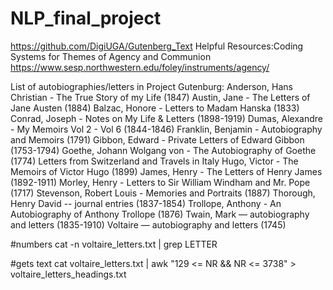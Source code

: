 # NLP_final_project
https://github.com/DigiUGA/Gutenberg_Text
Helpful Resources:Coding Systems for Themes of Agency and Communion
https://www.sesp.northwestern.edu/foley/instruments/agency/

List of autobiographies/letters in Project Gutenburg:
Anderson, Hans Christian - The True Story of my Life (1847)
Austin, Jane - The Letters of Jane Austen (1884)
Balzac, Honore - Letters to Madam Hanska (1833)
Conrad, Joseph - Notes on My Life & Letters (1898-1919)
Dumas, Alexandre - My Memoirs Vol 2 - Vol 6 (1844-1846)
Franklin, Benjamin - Autobiography and Memoirs (1791)
Gibbon, Edward - Private Letters of Edward Gibbon (1753-1794)
Goethe, Johann Wolgang von - The Autobiography of Goethe (1774) Letters from Switzerland and Travels in Italy
Hugo, Victor - The Memoirs of Victor Hugo (1899)
James, Henry - The Letters of Henry James (1892-1911)
Morley, Henry - Letters to Sir William Windham and Mr. Pope (1717)
Stevenson, Robert Louis - Memories and Portraits (1887)
Thorough, Henry David -- journal entries (1837-1854)
Trollope, Anthony - An Autobiography of Anthony Trollope (1876)
Twain, Mark — autobiography and letters (1835-1910)
Voltaire — autobiography and letters (1745)

#numbers
 cat -n voltaire_letters.txt | grep LETTER 

#gets text
cat voltaire_letters.txt | awk  "129 <= NR && NR <= 3738" > voltaire_letters_headings.txt 

